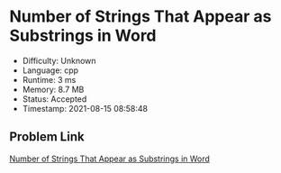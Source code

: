# Number of Strings That Appear as Substrings in Word

- Difficulty: Unknown
- Language: cpp
- Runtime: 3 ms
- Memory: 8.7 MB
- Status: Accepted
- Timestamp: 2021-08-15 08:58:48

## Problem Link
[Number of Strings That Appear as Substrings in Word](https://leetcode.com/problems/number-of-strings-that-appear-as-substrings-in-word)

